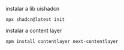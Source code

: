 instalar a lib uishadcn 

````
npx shadcn@latest init
````


instalar a content layer

````
npm install contentlayer next-contentlayer
````